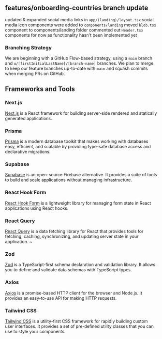 ## features/onboarding-countries branch update

updated & expanded social media links in `app/(landing)/layout.tsx`
social media icon components were added to `components/landing`
moved `blob.tsx` component to components/landing folder
commented out `Header.tsx` components for now as functionality hasn't been implemented yet

### Branching Strategy

We are beginning with a GitHub Flow-based strategy, using a `main` branch and `u/[firstInitialLastName]/[branch-name]` branches. We plan to merge to keep our feature branches up-to-date with `main` and squash commits when merging PRs on GitHub.

## Frameworks and Tools

### Next.js

[Next.js](https://nextjs.org) is a React framework for building server-side rendered and statically generated applications.

### Prisma

[Prisma](https://www.prisma.io) is a modern database toolkit that makes working with databases easy, efficient, and scalable by providing type-safe database access and declarative migrations.

### Supabase

[Supabase](https://supabase.com) is an open-source Firebase alternative. It provides a suite of tools to build and scale applications without managing infrastructure.

### React Hook Form

[React Hook Form](https://react-hook-form.com) is a lightweight library for managing form state in React applications using React hooks.

### React Query

[React Query](https://www.npmjs.com/package/react-query) is a data fetching library for React that provides tools for fetching, caching, synchronizing, and updating server state in your application.
~

### Zod

[Zod](https://zod.dev) is a TypeScript-first schema declaration and validation library. It allows you to define and validate data schemas with TypeScript types.

### Axios

[Axios](https://axios-http.com) is a promise-based HTTP client for the browser and Node.js. It provides an easy-to-use API for making HTTP requests.

### Tailwind CSS

[Tailwind CSS](https://tailwindcss.com/) is a utility-first CSS framework for rapidly building custom user interfaces. It provides a set of pre-defined utility classes that you can use to style your components.
